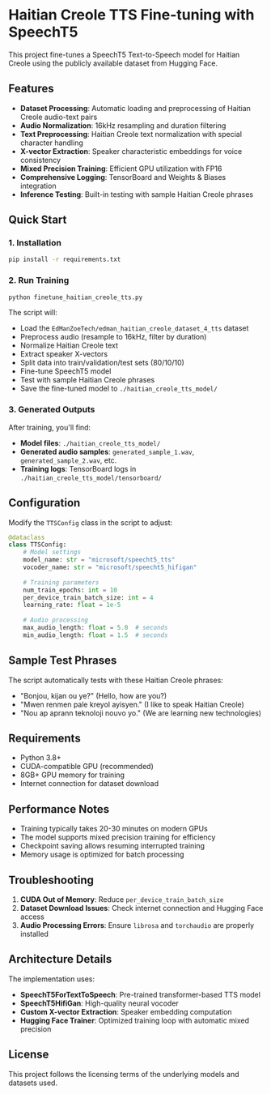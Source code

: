 # Haitian Creole TTS Fine-tuning with SpeechT5

This project fine-tunes a SpeechT5 Text-to-Speech model for Haitian Creole using the publicly available dataset from Hugging Face.

## Features

- **Dataset Processing**: Automatic loading and preprocessing of Haitian Creole audio-text pairs
- **Audio Normalization**: 16kHz resampling and duration filtering
- **Text Preprocessing**: Haitian Creole text normalization with special character handling
- **X-vector Extraction**: Speaker characteristic embeddings for voice consistency
- **Mixed Precision Training**: Efficient GPU utilization with FP16
- **Comprehensive Logging**: TensorBoard and Weights & Biases integration
- **Inference Testing**: Built-in testing with sample Haitian Creole phrases

## Quick Start

### 1. Installation

```bash
pip install -r requirements.txt
```

### 2. Run Training

```bash
python finetune_haitian_creole_tts.py
```

The script will:
- Load the `EdManZoeTech/edman_haitian_creole_dataset_4_tts` dataset
- Preprocess audio (resample to 16kHz, filter by duration)
- Normalize Haitian Creole text
- Extract speaker X-vectors
- Split data into train/validation/test sets (80/10/10)
- Fine-tune SpeechT5 model
- Test with sample Haitian Creole phrases
- Save the fine-tuned model to `./haitian_creole_tts_model/`

### 3. Generated Outputs

After training, you'll find:
- **Model files**: `./haitian_creole_tts_model/`
- **Generated audio samples**: `generated_sample_1.wav`, `generated_sample_2.wav`, etc.
- **Training logs**: TensorBoard logs in `./haitian_creole_tts_model/tensorboard/`

## Configuration

Modify the `TTSConfig` class in the script to adjust:

```python
@dataclass
class TTSConfig:
    # Model settings
    model_name: str = "microsoft/speecht5_tts"
    vocoder_name: str = "microsoft/speecht5_hifigan"
    
    # Training parameters
    num_train_epochs: int = 10
    per_device_train_batch_size: int = 4
    learning_rate: float = 1e-5
    
    # Audio processing
    max_audio_length: float = 5.0  # seconds
    min_audio_length: float = 1.5  # seconds
```

## Sample Test Phrases

The script automatically tests with these Haitian Creole phrases:
- "Bonjou, kijan ou ye?" (Hello, how are you?)
- "Mwen renmen pale kreyol ayisyen." (I like to speak Haitian Creole)
- "Nou ap aprann teknoloji nouvo yo." (We are learning new technologies)

## Requirements

- Python 3.8+
- CUDA-compatible GPU (recommended)
- 8GB+ GPU memory for training
- Internet connection for dataset download

## Performance Notes

- Training typically takes 20-30 minutes on modern GPUs
- The model supports mixed precision training for efficiency
- Checkpoint saving allows resuming interrupted training
- Memory usage is optimized for batch processing

## Troubleshooting

1. **CUDA Out of Memory**: Reduce `per_device_train_batch_size`
2. **Dataset Download Issues**: Check internet connection and Hugging Face access
3. **Audio Processing Errors**: Ensure `librosa` and `torchaudio` are properly installed

## Architecture Details

The implementation uses:
- **SpeechT5ForTextToSpeech**: Pre-trained transformer-based TTS model
- **SpeechT5HifiGan**: High-quality neural vocoder
- **Custom X-vector Extraction**: Speaker embedding computation
- **Hugging Face Trainer**: Optimized training loop with automatic mixed precision

## License

This project follows the licensing terms of the underlying models and datasets used.